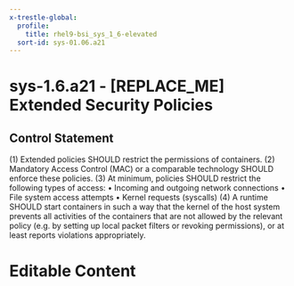 ```yaml
---
x-trestle-global:
  profile:
    title: rhel9-bsi_sys_1_6-elevated
  sort-id: sys-01.06.a21
---
```


# sys-1.6.a21 - \[REPLACE_ME\] Extended Security Policies

## Control Statement

(1) Extended policies SHOULD restrict the permissions of containers. (2) Mandatory Access Control (MAC) or a comparable technology SHOULD enforce these policies. (3) At minimum, policies SHOULD restrict the following types of access: • Incoming and outgoing network connections • File system access attempts • Kernel requests (syscalls) (4) A runtime SHOULD start containers in such a way that the kernel of the host system prevents all activities of the containers that are not allowed by the relevant policy (e.g. by setting up local packet filters or revoking permissions), or at least reports violations appropriately.

# Editable Content

<!-- Make additions and edits below -->
<!-- The above represents the contents of the control as received by the profile, prior to additions. -->
<!-- If the profile makes additions to the control, they will appear below. -->
<!-- The above markdown may not be edited but you may edit the content below, and/or introduce new additions to be made by the profile. -->
<!-- If there is a yaml header at the top, parameter values may be edited. Use --set-parameters to incorporate the changes during assembly. -->
<!-- The content here will then replace what is in the profile for this control, after running profile-assemble. -->
<!-- The current profile has no added parts for this control, but you may add new ones here. -->
<!-- Each addition must have a heading either of the form ## Control my_addition_name -->
<!-- or ## Part a. (where the a. refers to one of the control statement labels.) -->
<!-- "## Control" parts are new parts added after the statement part. -->
<!-- "## Part" parts are new parts added into the top-level statement part with that label. -->
<!-- Subparts may be added with nested hash levels of the form ### My Subpart Name -->
<!-- underneath the parent ## Control or ## Part being added -->
<!-- See https://oscal-compass.github.io/compliance-trestle/tutorials/ssp_profile_catalog_authoring/ssp_profile_catalog_authoring for guidance. -->
